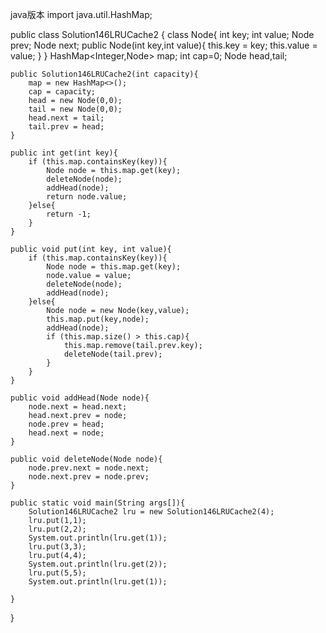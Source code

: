 java版本
import java.util.HashMap;

public class Solution146LRUCache2 {
    class Node{
        int key;
        int value;
        Node prev;
        Node next;
        public Node(int key,int value){
            this.key = key;
            this.value = value;
        }
    }
    HashMap<Integer,Node> map;
    int cap=0;
    Node head,tail;

    public Solution146LRUCache2(int capacity){
        map = new HashMap<>();
        cap = capacity;
        head = new Node(0,0);
        tail = new Node(0,0);
        head.next = tail;
        tail.prev = head;
    }

    public int get(int key){
        if (this.map.containsKey(key)){
            Node node = this.map.get(key);
            deleteNode(node);
            addHead(node);
            return node.value;
        }else{
            return -1;
        }
    }

    public void put(int key, int value){
        if (this.map.containsKey(key)){
            Node node = this.map.get(key);
            node.value = value;
            deleteNode(node);
            addHead(node);
        }else{
            Node node = new Node(key,value);
            this.map.put(key,node);
            addHead(node);
            if (this.map.size() > this.cap){
                this.map.remove(tail.prev.key);
                deleteNode(tail.prev);
            }
        }
    }

    public void addHead(Node node){
        node.next = head.next;
        head.next.prev = node;
        node.prev = head;
        head.next = node;
    }

    public void deleteNode(Node node){
        node.prev.next = node.next;
        node.next.prev = node.prev;
    }

    public static void main(String args[]){
        Solution146LRUCache2 lru = new Solution146LRUCache2(4);
        lru.put(1,1);
        lru.put(2,2);
        System.out.println(lru.get(1));
        lru.put(3,3);
        lru.put(4,4);
        System.out.println(lru.get(2));
        lru.put(5,5);
        System.out.println(lru.get(1));

    }
}
